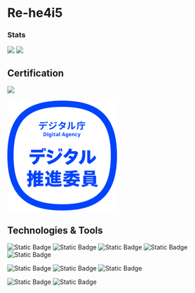 # Re-he4i5

### Stats

![](http://github-profile-summary-cards.vercel.app/api/cards/most-commit-language?username=Re-he4i5&theme=onedark)
![](http://github-profile-summary-cards.vercel.app/api/cards/stats?username=Re-he4i5&theme=onedark)



## Certification

![](https://www.openbadge-global.com/ns/portal/openbadge/public/assertions/user/MTZtQWQwUG00Wm5JWWhMbnBTM0Rpdz09)

![digital_assistant](/file/digital_assistant.png)

## Technologies & Tools
![Static Badge](https://img.shields.io/badge/TypeScript-code?logo=TypeScript&label=Code&color=blue)
![Static Badge](https://img.shields.io/badge/JavaScript-code?logo=JavaScript&label=Code&color=blue)
![Static Badge](https://img.shields.io/badge/ruby-code?logo=ruby&logoColor=red&label=Code&color=blue)
![Static Badge](https://img.shields.io/badge/Go-code?logo=Go&label=Code&color=blue)
![Static Badge](https://img.shields.io/badge/python-code?logo=python&label=Code&color=blue)


![Static Badge](https://img.shields.io/badge/react-code?logo=react&label=Tool&color=blue)
![Static Badge](https://img.shields.io/badge/Next.js-code?logo=Next.js&label=Tool&color=blue)
![Static Badge](https://img.shields.io/badge/Rails-code?logo=Rails&label=Tool&color=blue)



![Static Badge](https://img.shields.io/badge/bootstrap-Tool?logo=bootstrap&label=Tool&color=green)
![Static Badge](https://img.shields.io/badge/Docker-Tool?logo=Docker&label=Tool&color=green)






